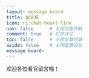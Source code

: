 ```yaml
---
layout: message board
title: 留言板
icon: ri:chat-heart-line
nav: false		# 关闭页面导航
comment: true	# 打开评论
toc: false		# 关闭文章目录
aside: false	# 关闭目录边栏
message board:
---
```



欢迎各位看官留言喵！